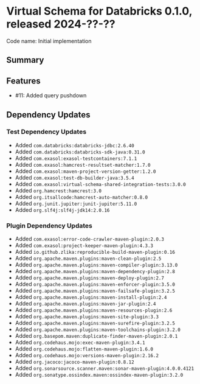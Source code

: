 # Virtual Schema for Databricks 0.1.0, released 2024-??-??

Code name: Initial implementation

## Summary

## Features

* #11: Added query pushdown

## Dependency Updates

### Test Dependency Updates

* Added `com.databricks:databricks-jdbc:2.6.40`
* Added `com.databricks:databricks-sdk-java:0.31.0`
* Added `com.exasol:exasol-testcontainers:7.1.1`
* Added `com.exasol:hamcrest-resultset-matcher:1.7.0`
* Added `com.exasol:maven-project-version-getter:1.2.0`
* Added `com.exasol:test-db-builder-java:3.5.4`
* Added `com.exasol:virtual-schema-shared-integration-tests:3.0.0`
* Added `org.hamcrest:hamcrest:3.0`
* Added `org.itsallcode:hamcrest-auto-matcher:0.8.0`
* Added `org.junit.jupiter:junit-jupiter:5.11.0`
* Added `org.slf4j:slf4j-jdk14:2.0.16`

### Plugin Dependency Updates

* Added `com.exasol:error-code-crawler-maven-plugin:2.0.3`
* Added `com.exasol:project-keeper-maven-plugin:4.3.3`
* Added `io.github.zlika:reproducible-build-maven-plugin:0.16`
* Added `org.apache.maven.plugins:maven-clean-plugin:2.5`
* Added `org.apache.maven.plugins:maven-compiler-plugin:3.13.0`
* Added `org.apache.maven.plugins:maven-dependency-plugin:2.8`
* Added `org.apache.maven.plugins:maven-deploy-plugin:2.7`
* Added `org.apache.maven.plugins:maven-enforcer-plugin:3.5.0`
* Added `org.apache.maven.plugins:maven-failsafe-plugin:3.2.5`
* Added `org.apache.maven.plugins:maven-install-plugin:2.4`
* Added `org.apache.maven.plugins:maven-jar-plugin:2.4`
* Added `org.apache.maven.plugins:maven-resources-plugin:2.6`
* Added `org.apache.maven.plugins:maven-site-plugin:3.3`
* Added `org.apache.maven.plugins:maven-surefire-plugin:3.2.5`
* Added `org.apache.maven.plugins:maven-toolchains-plugin:3.2.0`
* Added `org.basepom.maven:duplicate-finder-maven-plugin:2.0.1`
* Added `org.codehaus.mojo:exec-maven-plugin:3.4.1`
* Added `org.codehaus.mojo:flatten-maven-plugin:1.6.0`
* Added `org.codehaus.mojo:versions-maven-plugin:2.16.2`
* Added `org.jacoco:jacoco-maven-plugin:0.8.12`
* Added `org.sonarsource.scanner.maven:sonar-maven-plugin:4.0.0.4121`
* Added `org.sonatype.ossindex.maven:ossindex-maven-plugin:3.2.0`

